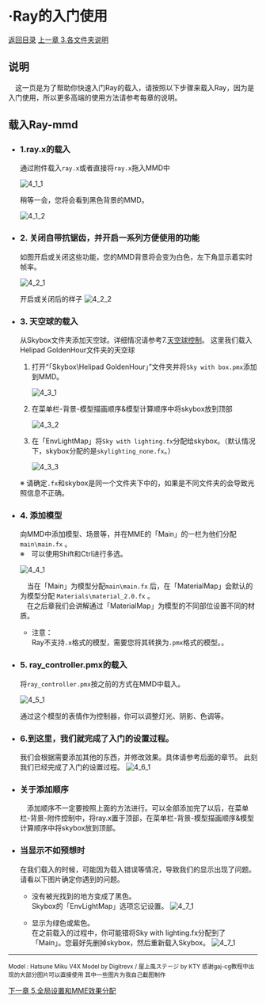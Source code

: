 # ·Ray的入门使用
[返回目录](../ReadMe.md) 
[上一章 3.各文件夹说明](folderIntroduction.md)
## 说明
　这一页是为了帮助你快速入门Ray的载入，请按照以下步骤来载入Ray，因为是入门使用，所以更多高端的使用方法请参考每章的说明。

## 载入Ray-mmd

- ### 1.ray.x的载入  
    通过附件载入`ray.x`或者直接将`ray.x`拖入MMD中

    ![4_1_1](../Pic/4_1_1.png "ray.x的载入")
    
    稍等一会，您将会看到黑色背景的MMD。  

    ![4_1_2](../Pic/4_1_2.png "ray.x载入后")

- ### 2. 关闭自带抗锯齿，并开启一系列方便使用的功能  
    如图开启或关闭这些功能，您的MMD背景将会变为白色，左下角显示着实时帧率。

    ![4_2_1](../Pic/4_2_1.png "抗锯齿功能等关闭或开启")

	开启或关闭后的样子
	![4_2_2](../Pic/4_2_2.png "抗锯齿功能等关闭或开启后")

- ### 3. 天空球的载入  
    从Skybox文件夹添加天空球。详细情况请参考7.[天空球控制](skybox.md)。
	这里我们载入Helipad GoldenHour文件夹的天空球

    1. 打开“「Skybox\Helipad GoldenHour」”文件夹并将`Sky with box.pmx`添加到MMD。

        ![4_3_1](../Pic/4_3_1.png "Sky with box.pmx的载入")

    2. 在菜单栏-背景-模型描画顺序&模型计算顺序中将skybox放到顶部

        ![4_3_2](../Pic/4_3_2.png "Skybox的描画顺序调整")

    3. 在「EnvLightMap」将`Sky with lighting.fx`分配给skybox。（默认情况下，skybox分配的是`skylighting_none.fx`。）

        ![4_3_3](../Pic/4_3_3.png "「EnvLightMap」的分配")

    ※ 请确定`.fx`和skybox是同一个文件夹下中的，如果是不同文件夹的会导致光照信息不正确。

- ### 4. 添加模型  
    向MMD中添加模型、场景等，并在MME的「Main」的一栏为他们分配`main\main.fx` 。  
    ※　可以使用Shift和Ctrl进行多选。

    ![4_4_1](../Pic/4_4_1.png "在「Main」为模型分配 `main\main.fx` ")

    　当在「Main」为模型分配`main\main.fx` 后，在「MaterialMap」会默认的为模型分配 `Materials\material_2.0.fx` 。  
    　在之后章我们会讲解通过「MaterialMap」为模型的不同部位设置不同的材质。

    * 注意：  
    Ray不支持`.x`格式的模型，需要您将其转换为`.pmx`格式的模型。。

- ### 5. ray_controller.pmx的载入  
    将`ray_controller.pmx`按之前的方式在MMD中载入。  

    ![4_5_1](../Pic/4_5_1.png "ray_controller.pmx的载入")

    通过这个模型的表情作为控制器，你可以调整灯光、阴影、色调等。

- ### 6.到这里，我们就完成了入门的设置过程。  
    我们会根据需要添加其他的东西，并修改效果。具体请参考后面的章节。
    此刻我们已经完成了入门的设置过程。
    ![4_6_1](../Pic/4_6_1.png "入门的设置完成")

* ### 关于添加顺序
    　添加顺序不一定要按照上面的方法进行。可以全部添加完了以后，在菜单栏-背景-附件控制中，将ray.x置于顶部，在菜单栏-背景-模型描画顺序&模型计算顺序中将skybox放到顶部。

* ### 当显示不如预想时
    在我们载入的时候，可能因为载入错误等情况，导致我们的显示出现了问题。请看以下图片确定你遇到的问题。

    * 没有被光找到的地方变成了黑色。  
        Skybox的「EnvLightMap」选项忘记设置。
    ![4_7_1](Pic/NoSkyLighting.png "EnvLightMap忘记设置")

    * 显示为绿色或紫色。  
        在之前载入的过程中，你可能错将Sky with lighting.fx分配到了「Main」。您最好先删掉skybox，然后重新载入Skybox。
    ![4_7_1](Pic/SkyLighting2Main.png "Sky with lighting.fx在「Main」没有设置")

-----

<small> Model : Hatsune Miku V4X Model by Digitrevx / 屋上風ステージ by KTY
感谢gaj-cg教程中出现的大部分图片可以直接使用
其中一些图片为我自己截图制作
</small>

[下一章 5.全局设置和MME效果分配](conf.md)
